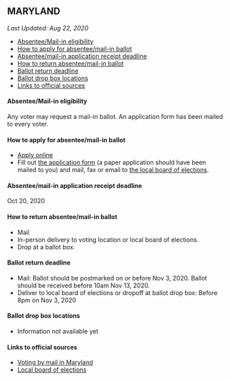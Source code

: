 ## MARYLAND

*Last Updated: Aug 22, 2020*

* [Absentee/Mail-in eligibility](#absenteemail-in-eligibility)
* [How to apply for absentee/mail-in ballot](#how-to-apply-for-absenteemail-in-ballot)
* [Absentee/mail-in application receipt deadline](#absenteemail-in-application-receipt-deadline)
* [How to return absentee/mail-in ballot](#how-to-return-absenteemail-in-ballot)
* [Ballot return deadline](#ballot-return-deadline)
* [Ballot drop box locations](#ballot-drop-box-locations)
* [Links to official sources](#links-to-official-sources)


#### Absentee/Mail-in eligibility
Any voter may request a mail-in ballot. An application form has been mailed to every voter.


#### How to apply for absentee/mail-in ballot
* [Apply online](https://voterservices.elections.maryland.gov/onlinemailinrequest/InstructionsStep1)
* Fill out [the application form](https://elections.maryland.gov/voting/documents/Absentee_Ballot_Application_English.pdf) (a paper application should have been mailed to you) and mail, fax or email to [the local board of elections](https://elections.maryland.gov/about/county_boards.html).


#### Absentee/mail-in application receipt deadline
Oct 20, 2020


#### How to return absentee/mail-in ballot
* Mail
* In-person delivery to voting location or local board of elections.
* Drop at a ballot box.


#### Ballot return deadline
* Mail: Ballot should be postmarked on or before Nov 3, 2020. Ballot should be received before
10am Nov 13, 2020.
* Deliver to local board of elections or dropoff at ballot drop box: Before 8pm on Nov 3, 2020


#### Ballot drop box locations
* Information not available yet


#### Links to official sources
* [Voting by mail in Maryland](https://elections.maryland.gov/voting/absentee.html)
* [Local board of elections](https://elections.maryland.gov/about/county_boards.html)

